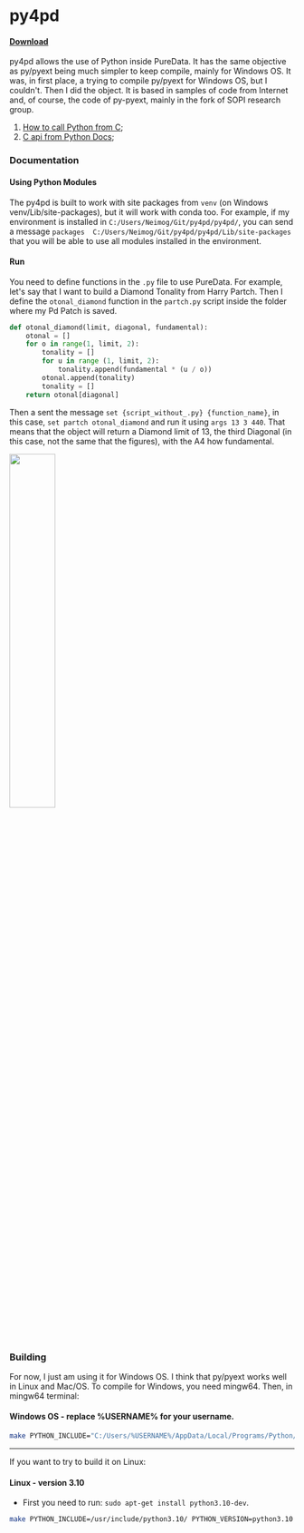 

# py4pd 
#### [Download](https://github.com/charlesneimog/py4pd/releases)


py4pd allows the use of Python inside PureData. It has the same objective as py/pyext being much simpler to keep compile, mainly for Windows OS. It was, in first place, a trying to compile py/pyext for Windows OS, but I couldn't. Then I did the object. It is based in samples of code from Internet and, of course, the code of py-pyext, mainly in the fork of SOPI research group.
1. [How to call Python from C](https://stackoverflow.com/questions/1056051/how-do-you-call-python-code-from-c-code);
2. [C api from Python Docs](https://docs.python.org/3/extending/embedding.html);


### Documentation

#### Using Python Modules

The py4pd is built to work with site packages from `venv` (on Windows venv/Lib/site-packages), but it will work with conda too. For example, if my environment is installed in `C:/Users/Neimog/Git/py4pd/py4pd/`, you can send a message `packages  C:/Users/Neimog/Git/py4pd/py4pd/Lib/site-packages` that you will be able to use all modules installed in the environment.

#### Run 

You need to define functions in the `.py` file to use PureData. For example, let's say that I want to build a Diamond Tonality from Harry Partch. Then I define the `otonal_diamond` function in the `partch.py` script inside the folder where my Pd Patch is saved. 

``` Python
def otonal_diamond(limit, diagonal, fundamental):
    otonal = []
    for o in range(1, limit, 2):
        tonality = []
        for u in range (1, limit, 2):
            tonality.append(fundamental * (u / o))
        otonal.append(tonality)
        tonality = [] 
    return otonal[diagonal]
```

Then a sent the message `set {script_without_.py} {function_name}`, in this case, `set partch otonal_diamond` and run it using `args 13 3 440`. That means that the object will return a Diamond limit of 13, the third Diagonal (in this case, not the same that the figures), with the A4 how fundamental.

<img src="https://user-images.githubusercontent.com/31707161/179780465-0bec0a51-8bdb-4733-a846-7e1952311277.png" width=40% height=40%> 



### Building

For now, I just am using it for Windows OS. I think that py/pyext works well in Linux and Mac/OS. To compile for Windows, you need mingw64. Then, in mingw64 terminal:

#### Windows OS - replace %USERNAME% for your username.

``` bash 
make PYTHON_INCLUDE="C:/Users/%USERNAME%/AppData/Local/Programs/Python/Python310/include" PYTHON_DLL="C:/Users/%USERNAME%/AppData/Local/Programs/Python/Python310/python310.dll"
```
-----------------
If you want to try to build it on Linux:

#### Linux - version 3.10
* First you need to run: `sudo apt-get install python3.10-dev`.

``` bash 
make PYTHON_INCLUDE=/usr/include/python3.10/ PYTHON_VERSION=python3.10 
```




